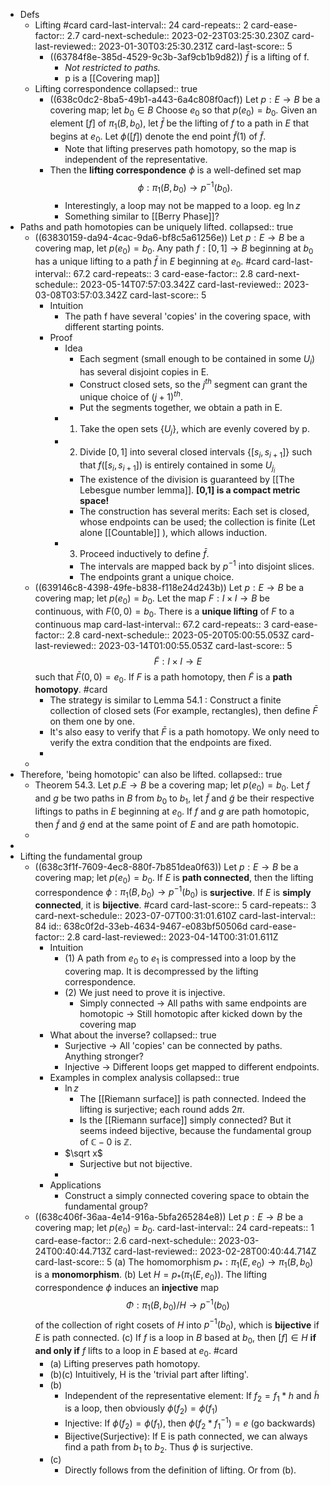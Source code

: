 - Defs
	- Lifting #card
	  card-last-interval:: 24
	  card-repeats:: 2
	  card-ease-factor:: 2.7
	  card-next-schedule:: 2023-02-23T03:25:30.230Z
	  card-last-reviewed:: 2023-01-30T03:25:30.231Z
	  card-last-score:: 5
		- ((63784f8e-385d-4529-9c3b-3af9cb1b9d82))
		  $\bar f$ is a lifting of f.
			- *Not restricted to paths.*
			- p is a [[Covering map]]
	- Lifting correspondence
	  collapsed:: true
		- ((638c0dc2-8ba5-49b1-a443-6a4c808f0acf)) Let $p: E \rightarrow B$ be a covering map; let $b_0 \in B$ Choose $e_0$ so that $p\left(e_0\right)=b_0$. Given an element $[f]$ of $\pi_1\left(B, b_0\right)$, let $\bar{f}$ be the lifting of $f$ to a path in $E$ that begins at $e_0$. Let $\phi([f])$ denote the end point $\tilde{f}(1)$ of $\tilde{f}$.
			- Note that lifting preserves path homotopy, so the map is independent of the representative.
		- Then the **lifting correspondence** $\phi$ is a well-defined set map
		  $$
		  \phi: \pi_1\left(B, b_0\right) \rightarrow p^{-1}\left(b_0\right) .
		  $$
			- Interestingly, a loop may not be mapped to a loop. eg $\ln z$
			- Something similar to [[Berry Phase]]?
- Paths and path homotopies can be uniquely lifted.
  collapsed:: true
	- ((63830159-da94-4cac-9da6-bf8c5a61256e)) Let $p: E \rightarrow B$ be a covering map, let $p\left(e_0\right)=b_0$. Any path $f: [0,1] \rightarrow B$ beginning at $b_0$ has a unique lifting to a path $\bar{f}$ in $E$ beginning at $e_0$. #card
	  card-last-interval:: 67.2
	  card-repeats:: 3
	  card-ease-factor:: 2.8
	  card-next-schedule:: 2023-05-14T07:57:03.342Z
	  card-last-reviewed:: 2023-03-08T03:57:03.342Z
	  card-last-score:: 5
		- Intuition
			- The path f have several 'copies' in the covering space, with different starting points.
		- Proof
			- Idea
				- Each segment (small enough to be contained in some $U_i$) has several disjoint copies in E.
				- Construct closed sets, so the $j^{th}$ segment can grant the unique choice of $(j+1)^{th}$.
				- Put the segments together, we obtain a path in E.
			- 1. Take the open sets $\{U_j\}$, which are evenly covered by p.
			- 2. Divide $[0,1]$ into several closed intervals $\{[s_i,s_{i+1}]\}$ such that $f([s_i,s_{i+1}])$ is entirely contained in some $U_{j_i}$
				- The existence of the division is guaranteed by [[The Lebesgue number lemma]]. **[0,1] is a compact metric space!**
				- The construction has several merits: Each set is closed, whose endpoints can be used; the collection is finite (Let alone [[Countable]] ), which allows induction.
			- 3. Proceed inductively to define $\bar f$.
				- The intervals are mapped back by $p^{-1}$ into disjoint slices.
				- The endpoints grant a unique choice.
	- ((639146c8-4398-49fe-b838-f118e24d243b)) Let $p: E \rightarrow B$ be a covering map; let $p\left(e_0\right)=b_0$. Let the map $F: I \times I \rightarrow B$ be continuous, with $F(0,0)=b_0$. There is a **unique lifting** of $F$ to a continuous map
	  card-last-interval:: 67.2
	  card-repeats:: 3
	  card-ease-factor:: 2.8
	  card-next-schedule:: 2023-05-20T05:00:55.053Z
	  card-last-reviewed:: 2023-03-14T01:00:55.053Z
	  card-last-score:: 5
	  $$
	  \tilde{F}: I \times I \rightarrow E
	  $$
	  such that $\bar{F}(0,0)=e_0$. If $F$ is a path homotopy, then $\tilde{F}$ is a **path homotopy**. #card
		- The strategy is similar to Lemma 54.1 : Construct a finite collection of closed sets (For example, rectangles), then define $\bar F$ on them one by one.
		- It's also easy to verify that $\bar F$ is a path homotopy. We only need to verify the extra condition that the endpoints are fixed.
		-
	-
- Therefore, 'being homotopic' can also be lifted.
  collapsed:: true
	- Theorem 54.3. Let $p . E \rightarrow B$ be a covering map; let $p\left(e_0\right)=b_0$. Let $f$ and $g$ be two paths in $B$ from $b_0$ to $b_1$, let $\tilde{f}$ and $\tilde{g}$ be their respective liftings to paths in $E$ beginning at $e_0$. If $f$ and $g$ are path homotopic, then $\tilde{f}$ and $\tilde{g}$ end at the same point of $E$ and are path homotopic.
	-
-
- Lifting the fundamental group
	- ((638c3f1f-7609-4ec8-880f-7b851dea0f63)) Let $p: E \rightarrow B$ be a covering map; let $p\left(e_0\right)=b_0$. If $E$ is **path connected**, then the lifting correspondence $\phi: \pi_1\left(B, b_0\right) \rightarrow p^{-1}\left(b_0\right)$ is **surjective**. If $E$ is **simply connected**, it is **bijective**. #card
	  card-last-score:: 5
	  card-repeats:: 3
	  card-next-schedule:: 2023-07-07T00:31:01.610Z
	  card-last-interval:: 84
	  id:: 638c0f2d-33eb-4634-9467-e083bf50506d
	  card-ease-factor:: 2.8
	  card-last-reviewed:: 2023-04-14T00:31:01.611Z
		- Intuition
			- (1) A path from $e_0$ to $e_1$ is compressed into a loop by the covering map. It is decompressed by the lifting correspondence.
			- (2) We just need to prove it is injective.
				- Simply connected -> All paths with same endpoints are homotopic -> Still homotopic after kicked down by the covering map
		- What about the inverse?
		  collapsed:: true
			- Surjective -> All 'copies' can be connected by paths. Anything stronger?
			- Injective -> Different loops get mapped to different endpoints.
		- Examples in complex analysis
		  collapsed:: true
			- $\ln z$
				- The [[Riemann surface]] is path connected. Indeed the lifting is surjective; each round adds $2\pi$.
				- Is the [[Riemann surface]] simply connected? But it seems indeed bijective, because the fundamental group of $\mathbb C -0$ is $\mathbb Z$.
			- $\sqrt x$
				- Surjective but not bijective.
			-
		- Applications
			- Construct a simply connected covering space to obtain the fundamental group?
	- ((638c406f-36aa-4e14-916a-5bfa265284e8)) Let $p: E \rightarrow B$ be a covering map; let $p\left(e_0\right)=b_0$.
	  card-last-interval:: 24
	  card-repeats:: 1
	  card-ease-factor:: 2.6
	  card-next-schedule:: 2023-03-24T00:40:44.713Z
	  card-last-reviewed:: 2023-02-28T00:40:44.714Z
	  card-last-score:: 5
	  (a) The homomorphism $p_*: \pi_1\left(E, e_0\right) \rightarrow \pi_1\left(B, b_0\right)$ is a **monomorphism**.
	  (b) Let $H=p_*\left(\pi_1\left(E, e_0\right)\right)$. The lifting correspondence $\phi$ induces an **injective** map
	  $$
	  \Phi: \pi_1\left(B, b_0\right) / H \rightarrow p^{-1}\left(b_0\right)
	  $$
	  of the collection of right cosets of $H$ into $p^{-1}\left(b_0\right)$, which is **bijective** if $E$ is path connected.
	  (c) If $f$ is a loop in $B$ based at $b_0$, then $[f] \in H$ **if and only if** $f$ lifts to a loop in $E$ based at $e_0$. #card
		- (a) Lifting preserves path homotopy.
		- (b)(c) Intuitively, H is the 'trivial part after lifting'.
		- (b)
			- Independent of the representative element: If $f_2=f_1 * h$ and $\tilde h$ is a loop, then obviously $\phi(f_2)=\phi(f_1)$
			- Injective: If $\phi(f_2)=\phi(f_1)$, then $\phi(f_2 * f_1^{-1})=e$ (go backwards)
			- Bijective(Surjective): If E is path connected, we can always find a path from $b_1$ to $b_2$. Thus $\phi$ is surjective.
		- (c)
			- Directly follows from the definition of lifting. Or from (b).